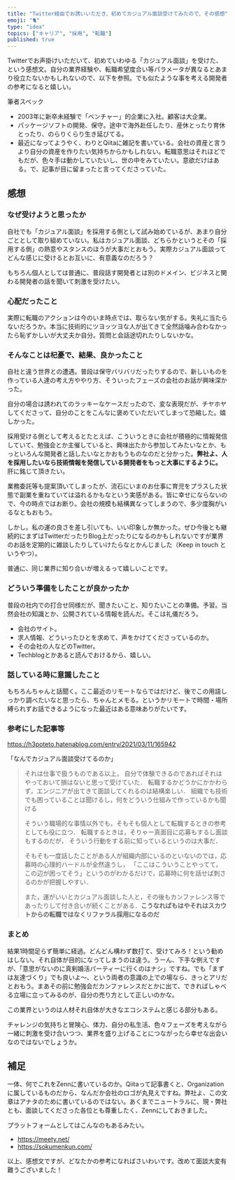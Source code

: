 ```yaml
---
title: "Twitter経由でお誘いいただき、初めてカジュアル面談受けてみたので、その感想"
emoji: "🐈"
type: "idea"
topics: ["キャリア", "採用", "転職"]
published: true
---
```


Twitterでお声掛けいただいて、初めていわゆる「カジュアル面談」を受けた、という感想文。自分の業界経験や、転職希望度合い等パラメータが異なるとあまり役立たないかもしれないので、以下を参照。でも似たような事を考える開発者の参考になると嬉しい。


筆者スペック

- 2003年に新卒未経験で「ベンチャー」的企業に入社。顧客は大企業。
- パッケージソフトの開発、保守。途中で海外赴任したり、産休とったり育休とったり、のらりくらり生き延びてる。
- 最近になってようやく、わりとQiitaに雑記を書いている。会社の資産と言うより自分の資産を作りたい気持ちからかもしれない。転職意思はそれほどでもだが、色々手は動かしていたいし、世の中をみていたい。意欲だけはある。で、記事が目に留まったと言ってくださっていた。


## 感想


### なぜ受けようと思ったか

自社でも「カジュアル面談」を採用する側として試み始めているが、あまり自分ごととして取り組めていない。私はカジュアル面談、どちらかというとその「採用する側」の熱意やスタンスのほうが大事だとおもう。実際カジュアル面談ってどんな感じに受けるとお互いに、有意義なのだろう？

もちろん個人としては普通に、普段話す開発者とは別のドメイン、ビジネスと関わる開発者の話を聞いて刺激を受けたい。


### 心配だったこと

実際に転職のアクションは今のいま時点では、取らない気がする。失礼に当たらないだろうか。本当に技術的にツヨッツヨな人が出てきて全然話噛み合わなかったら恥ずかしいが大丈夫か自分。質問と会話途切れたりしないかな。


### そんなことは杞憂で、結果、良かったこと

自社と違う世界との遭遇。普段は保守バリバリだったりするので、新しいものを作っている人達の考え方ややり方、そういったフェーズの会社のお話が興味深かった。

自分の場合は誘われてのラッキーなケースだったので、変な表現だが、チヤホヤしてくださって、自分のことをこんなに褒めていただいてしまって恐縮した。嬉しかった。

採用受ける側として考えるとたとえば、こういうときに会社が積極的に情報発信していて、勉強会とか主催していると、興味出たから参加してみたいなとか、もっといろんな開発者と話したいなとかおもうものなのだと分かった。**弊社よ、人を採用したいなら技術情報を発信している開発者をもっと大事にするように。** 肝に銘じて頂きたい。

業務委託等も提案頂いてしまったが、流石にいまのお仕事に育児をプラスした状態で副業を重ねていては溢れるかもなという実感がある。皆に幸せにならないので、今の時点ではお断り。会社の規模も結構異なってしまうので、多少度胸がいるなともおもう。

しかし。私の運の良さを差し引いても、いい印象しか無かった。ぜひ今後とも継続的にまずはTwitterだったりBlog上だったりになるのかもしれないですが業界のお話を定期的に雑談したりしていけたらなとかんじました（Keep in touch というやつ）。

普通に、同じ業界に知り合いが増えるって嬉しいことです。


### どういう準備をしたことが良かったか

普段の社内での打合せ同様だが、聞きたいこと、知りたいことの準備。予習。当然会社の知識とか、公開されている情報を読んだ。そこは礼儀だろう。

- 会社のサイト。
- 求人情報、どういったひとを求めて、声をかけてくださっているのか。
- その会社の人などのTwitter。
- Techblogとかあると読んでおけるから、嬉しい。


### 話している時に意識したこと

もちろんちゃんと話聞く。ここ最近のリモートならではだけど、後でこの用語しっかり調べたいなと思ったら、ちゃんとメモる。というかリモートで時間・場所縛られずお話できるようになった最近はある意味ありがたいです。


### 参考にした記事等

https://h3poteto.hatenablog.com/entry/2021/03/11/165942

「なんでカジュアル面談受けてるのか」

> それは仕事で扱うものである以上，
> 自分で体験できるのであればそれはやっておいて損はないと思って受けていた．
> 転職するかどうかにかかわらず，エンジニアが出てきて面談してくれるのは結構楽しい． 
> 組織でも技術でも困っていることは聞けるし，何をどういう仕組みで作っているかも聞ける
> 
> そういう職場的な事情以外でも，そもそも個人として転職するときの参考としても役に立つ． 
> 転職するときは，そりゃー真面目に応募もするし面談もするのだが，
> そういう行動をする前に知っているというのは大事だ． 
> 
> そもそも一度話したことがある人が組織内部にいるのといないのでは，応募時の心理的ハードルが全然違うし， 「ここはこういうことやってて，この辺が困ってそう」というのがわかるだけで，応募時に何を話せば刺さるのかが把握しやすい． 
> 
> また，運がいいとカジュアル面談した人と，その後もカンファレンス等であったりして付き合いが続くことがある．**こうなればもはやそれはスカウトからの転職ではなくリファラル採用になるのだ**


### まとめ

結果1時間足らず簡単に経過。どんどん構わず数打て、受けてみろ！という勧めはしない。それ自体が目的になってしまうのは違う。うーん、下手な例えですが、「意思がないのに真剣婚活パーティーに行くのはナシ」ですね。でも「まずは友達づくり」でも良いよ～、という両者の意識の上での場なら、きっとアリだとおもう。まあその前に勉強会だカンファレンスだとかに出て、できればしゃべる立場に立ってみるのが、自分の売り方として正しいのかな。

この業界というのは人材それ自体が大きなエコシステムと感じる部分もある。

チャレンジの気持ちと冒険心、体力、自分の私生活、色々フェーズを考えながら一緒に刺激を受け合いつつ、業界を盛り上げることにつながったら幸せな出会いなのではないでしょうか。


## 補足

一体、何でこれをZennに書いているのか。Qiitaって記事書くと、Organizationに属しているものだから、なんだか会社のロゴが丸見えですね。弊社よ、この文章はアナタのために書いているのではない。あくまでニュートラルに、現・弊社とも、面談してくださった各位とも尊重したく、Zennにしておきました。

プラットフォームとしてはこんなのもあるみたい。
- https://meety.net/
- https://sokumenkun.com/

以上、感想文ですが、どなたかの参考になればさいわいです。改めて面談大変有難うございました！
